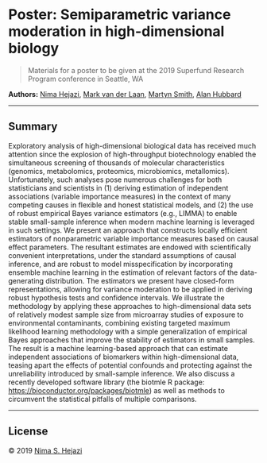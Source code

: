 # Poster: Semiparametric variance moderation in high-dimensional biology

> Materials for a poster to be given at the 2019 Superfund Research Program
> conference in Seattle, WA

**Authors:** [Nima Hejazi](https://nimahejazi.org), [Mark van der
Laan](https://statistics.berkeley.edu/~laan), [Martyn
Smith](https://publichealth.berkeley.edu/people/martyn-smith/), [Alan
Hubbard](https://hubbard.berkeley.edu)

---

## Summary

Exploratory analysis of high-dimensional biological data has received much
attention since the explosion of high-throughput biotechnology enabled the
simultaneous screening of thousands of molecular characteristics (genomics,
metabolomics, proteomics, microbiomics, metallomics). Unfortunately, such
analyses pose numerous challenges for both statisticians and scientists in (1)
deriving estimation of independent associations (variable importance measures)
in the context of many competing causes in flexible and honest statistical
models, and (2) the use of robust empirical Bayes variance estimators (e.g.,
LIMMA) to enable stable small-sample inference when modern machine learning is
leveraged in such settings. We present an approach that constructs locally
efficient estimators of nonparametric variable importance measures based on
causal effect parameters. The resultant estimates are endowed with
scientifically convenient interpretations, under the standard assumptions of
causal inference, and are robust to model misspecification by incorporating
ensemble machine learning in the estimation of relevant factors of the data-
generating distribution. The estimators we present have closed-form
representations, allowing for variance moderation to be applied in deriving
robust hypothesis tests and confidence intervals. We illustrate the methodology
by applying these approaches to high-dimensional data sets of relatively modest
sample size from microarray studies of exposure to environmental contaminants,
combining existing targeted maximum likelihood learning methodology with
a simple generalization of empirical Bayes approaches that improve the stability
of estimators in small samples. The result is a machine learning-based approach
that can estimate independent associations of biomarkers within high-dimensional
data, teasing apart the effects of potential confounds and protecting against
the unreliability introduced by small-sample inference. We also discuss
a recently developed software library (the biotmle R package:
https://bioconductor.org/packages/biotmle) as well as methods to circumvent the
statistical pitfalls of multiple comparisons.

---

## License

&copy; 2019 [Nima S. Hejazi](https://nimahejazi.org)
